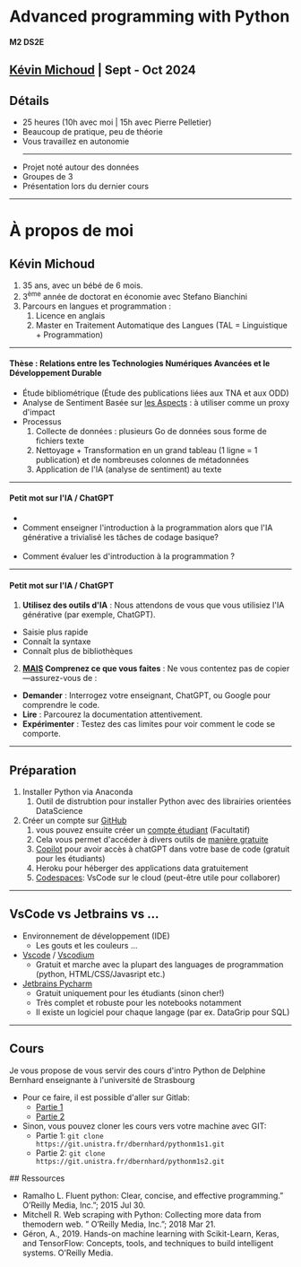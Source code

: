 # Advanced programming with Python
#### M2 DS2E
[Kévin Michoud](kmichoud@unistra.fr) | Sept - Oct 2024
---
## Détails
- 25 heures (10h avec moi | 15h avec Pierre Pelletier)
- Beaucoup de pratique, peu de théorie
- Vous travaillez en autonomie
  <hr>
- Projet noté autour des données
- Groupes de 3
- Présentation lors du dernier cours

---
# À propos de moi
## Kévin Michoud
1. 35 ans, avec un bébé de 6 mois.
2. 3<sup>ème</sup> année de doctorat en économie avec Stefano Bianchini
3. Parcours en langues et programmation :
   1. Licence en anglais
   2. Master en Traitement Automatique des Langues (TAL = Linguistique + Programmation)

---
<div class="small-text">

#### Thèse : Relations entre les Technologies Numériques Avancées et le Développement Durable
- Étude bibliométrique (Étude des publications liées aux TNA et aux ODD)
- Analyse de Sentiment Basée sur <u>les Aspects</u> : à utiliser comme un proxy d'impact
- Processus
    1. Collecte de données : plusieurs Go de données sous forme de fichiers texte
    2. Nettoyage + Transformation en un grand tableau (1 ligne = 1 publication) et de nombreuses colonnes de métadonnées
    3. Application de l'IA (analyse de sentiment) au texte
</div>

---
#### Petit mot sur l'IA / ChatGPT
- 
- Comment enseigner l'introduction à la programmation alors que l'IA générative a trivialisé les tâches de codage basique?
<br><br>
- Comment évaluer les d'introduction à la programmation ?

---
<div class="small-text">
  
#### Petit mot sur l'IA / ChatGPT
1. **Utilisez des outils d'IA** : Nous attendons de vous que vous utilisiez l'IA générative (par exemple, ChatGPT).  
  - Saisie plus rapide
  - Connaît la syntaxe
  - Connaît plus de bibliothèques

2. **<u>MAIS</u> Comprenez ce que vous faites** : Ne vous contentez pas de copier—assurez-vous de :
  - **Demander** : Interrogez votre enseignant, ChatGPT, ou Google pour comprendre le code.
  - **Lire** : Parcourez la documentation attentivement.
  - **Expérimenter** : Testez des cas limites pour voir comment le code se comporte.

</div>

---
<div class="small-text">

## Préparation
1. Installer Python via Anaconda
   1. Outil de distrubtion pour installer Python avec des librairies orientées DataScience
2. Créer un compte sur [GitHub](https://github.com/) 
   1. vous pouvez ensuite créer un [compte étudiant](https://education.github.com/pack) (Facultatif)
   2. Cela vous permet d'accéder à divers outils de <u>manière gratuite</u>
   3. [Copilot](https://github.com/features/copilot) pour avoir accès à chatGPT dans votre base de code (gratuit pour les étudiants)
   4. Heroku pour héberger des applications data gratuitement
   5. [Codespaces](https://github.com/features/codespaces): VsCode sur le cloud (peut-être utile pour collaborer)
</div>

---
<div class="small-text">

## VsCode vs Jetbrains vs ...
- Environnement de développement (IDE)
  - Les gouts et les couleurs ...
- [Vscode](https://code.visualstudio.com/) / [Vscodium](https://vscodium.com/)
  - Gratuit et marche avec la plupart des languages de programmation (python, HTML/CSS/Javasript etc.)
- [Jetbrains Pycharm](https://www.jetbrains.com/pycharm/) 
  - Gratuit uniquement pour les étudiants (sinon cher!)
  - Très complet et robuste pour les notebooks notamment
  - Il existe un logiciel pour chaque langage (par ex. DataGrip pour SQL)
  
</div>

---
## Cours
Je vous propose de vous servir des cours d'intro Python de Delphine Bernhard enseignante à l'université de Strasbourg
- Pour ce faire, il est possible d'aller sur Gitlab:
  -  [Partie 1](https://git.unistra.fr/dbernhard/pythonm1s1.git)
  -  [Partie 2](https://git.unistra.fr/dbernhard/pythonm1s2.git)
- Sinon, vous pouvez cloner les cours vers votre machine avec GIT: 
  - Partie 1: `git clone https://git.unistra.fr/dbernhard/pythonm1s1.git`
  - Partie 2: `git clone https://git.unistra.fr/dbernhard/pythonm1s2.git`

## Ressources
- Ramalho L. Fluent python: Clear, concise, and effective programming.” O’Reilly Media, Inc.”; 2015 Jul 30.
- Mitchell R. Web scraping with Python: Collecting more data from themodern web. ” O’Reilly Media, Inc.”; 2018 Mar 21.
- Géron, A., 2019. Hands-on machine learning with Scikit-Learn, Keras, and TensorFlow: Concepts, tools, and techniques to build intelligent systems. O'Reilly Media.